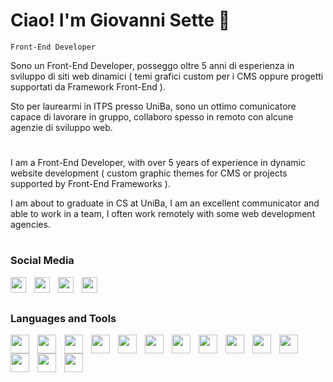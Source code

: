 # Ciao! I'm Giovanni Sette 👋

 

`Front-End Developer`

 

Sono un Front-End Developer, posseggo oltre 5 anni di esperienza in sviluppo di siti web dinamici
( temi grafici custom per i CMS oppure progetti supportati da Framework Front-End ).


Sto per laurearmi in ITPS presso UniBa, sono un ottimo comunicatore capace di lavorare in gruppo, 
collaboro spesso in remoto con alcune agenzie di sviluppo web.

 

#

 

I am a Front-End Developer, with over 5 years of experience in dynamic website development 
( custom graphic themes for CMS or projects supported by Front-End Frameworks ). 


I am about to graduate in CS at UniBa, I am an excellent communicator and able to work in a team, I often work remotely with some web development agencies.

 

#

 

### Social Media
<div>
<a href="https://www.linkedin.com/in/giovanni-sette/">
<img align="left" alt="" width="25px" style="padding-right:10px" src="https://cdn.jsdelivr.net/gh/devicons/devicon/icons/linkedin/linkedin-original.svg" />
</a>
<a href="https://wa.me/+393921163512">
<img align="left" alt="" width="25px" style="padding-right:10px" src="https://cdn.simpleicons.org/whatsapp/25d366" />
</a>
<a href="https://www.instagram.com/giovsette/">
<img align="left" alt="" width="25px" style="padding-right:10px" src="https://cdn.simpleicons.org/instagram/e95950" />
</a>
<a href="mailto:giovsette.info@gmail.com">
<img align="left" alt="" width="25px" style="padding-right:10px" src="https://cdn.simpleicons.org/gmail/c71610" />
</a>
</div>
<br>

 

#

 

### Languages and Tools
<div>
<img align="left" alt="" width="30px" style="padding-right:10px" src="https://cdn.jsdelivr.net/gh/devicons/devicon/icons/html5/html5-original.svg" />
<img align="left" alt="" width="30px" style="padding-right:10px" src="https://cdn.jsdelivr.net/gh/devicons/devicon/icons/css3/css3-original.svg" />
<img align="left" alt="" width="30px" style="padding-right:10px" src="https://cdn.jsdelivr.net/gh/devicons/devicon/icons/sass/sass-original.svg" />
<img align="left" alt="" width="30px" style="padding-right:10px" src="https://cdn.simpleicons.org/tailwindcss" />
<img align="left" alt="" width="30px" style="padding-right:10px" src="https://cdn.jsdelivr.net/gh/devicons/devicon/icons/bootstrap/bootstrap-original.svg" />
<img align="left" alt="" width="30px" style="padding-right:10px" src="https://cdn.jsdelivr.net/gh/devicons/devicon/icons/javascript/javascript-original.svg" />
<img align="left" alt="" width="30px" style="padding-right:10px" src="https://cdn.jsdelivr.net/gh/devicons/devicon/icons/react/react-original.svg" />
<img align="left" alt="" width="30px" style="padding-right:10px" src="https://cdn.jsdelivr.net/gh/devicons/devicon/icons/nodejs/nodejs-original.svg" />
<img align="left" alt="" width="30px" style="padding-right:10px" src="https://cdn.jsdelivr.net/gh/devicons/devicon/icons/php/php-original.svg" />
<img align="left" alt="" width="30px" style="padding-right:10px" src="https://cdn.simpleicons.org/wordpress" />
<img align="left" alt="" width="30px" style="padding-right:10px" src="https://cdn.jsdelivr.net/gh/devicons/devicon/icons/woocommerce/woocommerce-original.svg" />
<img align="left" alt="" width="30px" style="padding-right:10px" src="https://cdn.jsdelivr.net/gh/devicons/devicon/icons/visualstudio/visualstudio-plain.svg" />
<img align="left" alt="" width="30px" style="padding-right:10px" src="https://cdn.jsdelivr.net/gh/devicons/devicon/icons/git/git-original.svg" />
<img align="left" alt="" width="30px" style="padding-right:10px" src="https://cdn.jsdelivr.net/gh/devicons/devicon/icons/canva/canva-original.svg" />

</div>
